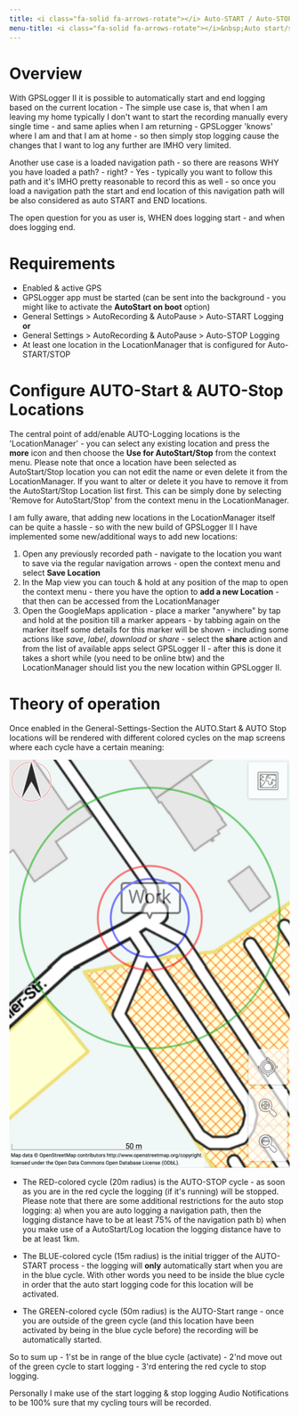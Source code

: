 ```yaml
---
title: <i class="fa-solid fa-arrows-rotate"></i> Auto-START / Auto-STOP logging
menu-title: <i class="fa-solid fa-arrows-rotate"></i>&nbsp;Auto start/stop
---
```

# Overview
With GPSLogger II it is possible to automatically start and end logging based on the current location - The simple use
case is, that when I am leaving my home typically I don't want to start the recording manually every single time - and
same aplies when I am returning - GPSLogger 'knows' where I am and that I am at home - so then simply stop logging cause
the changes that I want to log any further are IMHO very limited.

Another use case is a loaded navigation path - so there are reasons WHY you have loaded a path? - right? - Yes -
typically you want to follow this path and it's IMHO pretty reasonable to record this as well - so once you load a
navigation path the start and end location of this navigation path will be also considered as auto START and END
locations.

The open question for you as user is, WHEN does logging start - and when does logging end.

# Requirements
- Enabled & active GPS
- GPSLogger app must be started (can be sent into the background - you might like to activate the **AutoStart on boot**
  option)
- <i class="fa-solid fa-toggle-on"></i> General Settings > AutoRecording & AutoPause > Auto-START Logging
<br/>**or**<br/>
- <i class="fa-solid fa-toggle-on"></i> General Settings > AutoRecording & AutoPause > Auto-STOP Logging
- At least one location in the LocationManager that is configured for Auto-START/STOP

# Configure  AUTO-Start & AUTO-Stop Locations
The central point of add/enable AUTO-Logging locations is the 'LocationManager' - you can select any existing location
and press the <i class="fa-solid fa-circle-chevron-down"></i> **more** icon and then choose the 
**Use for AutoStart/Stop** from the context menu. Please note that once a location have been selected as AutoStart/Stop
location you can not edit the name or even delete it from the LocationManager. If you want to alter or delete it you
have to remove it from the AutoStart/Stop Location list first. This can be simply done by selecting 'Remove for
AutoStart/Stop' from the context menu in the LocationManager.

I am fully aware, that adding new locations in the LocationManager itself can be quite a hassle - so with the new build
of GPSLogger II I have implemented some new/additional ways to add new locations:

1. Open any previously recorded path - navigate to the location you want to save via the regular navigation arrows -
   open the context menu and select **Save Location**
2. In the Map view you can touch & hold at any position of the map to open the context menu - there you have the option
   to **add a new Location** - that then can be accessed from the LocationManager
3. Open the GoogleMaps application - place a marker "anywhere" by tap and hold at the position till a marker appears -
   by tabbing again on the marker itself some details for this marker will be shown - including some actions like 
   _save_, _label_, _download_ or _share_ - select the **share** action and from the list of available
   apps select GPSLogger II - after this is done it takes a short while (you need to be online btw) and the
   LocationManager should list you the new location within GPSLogger II.

# Theory of operation
Once enabled in the General-Settings-Section the AUTO.Start & AUTO Stop locations will be rendered with different
colored cycles on the map screens where each cycle have a certain meaning:

<span class="shot">![shot1](/assets/img/gpsl/auto-start-stop-ranges.png)</span>

- The RED-colored cycle (20m radius) is the AUTO-STOP cycle - as soon as you are in the red cycle the logging (if it's
  running) will be stopped. Please note that there are some additional restrictions for the auto stop logging: a) when
  you are auto logging a navigation path, then the logging distance have to be at least 75% of the navigation path b)
  when you make use of a AutoStart/Log location the logging distance have to be at least 1km.

- The BLUE-colored cycle (15m radius) is the initial trigger of the AUTO-START process - the logging will **only**
  automatically start when you are in the blue cycle. With other words you need to be inside the blue cycle in order
  that the auto start logging code for this location will be activated.

- The GREEN-colored cycle (50m radius) is the AUTO-Start range - once you are outside of the green cycle (and this
  location have been activated by being in the blue cycle before) the recording will be automatically started.

So to sum up - 1'st be in range of the blue cycle (activate) - 2'nd move out of the green cycle to start logging - 3'rd
entering the red cycle to stop logging.

Personally I make use of the start logging & stop logging Audio Notifications to be 100% sure that my cycling tours will
be recorded.